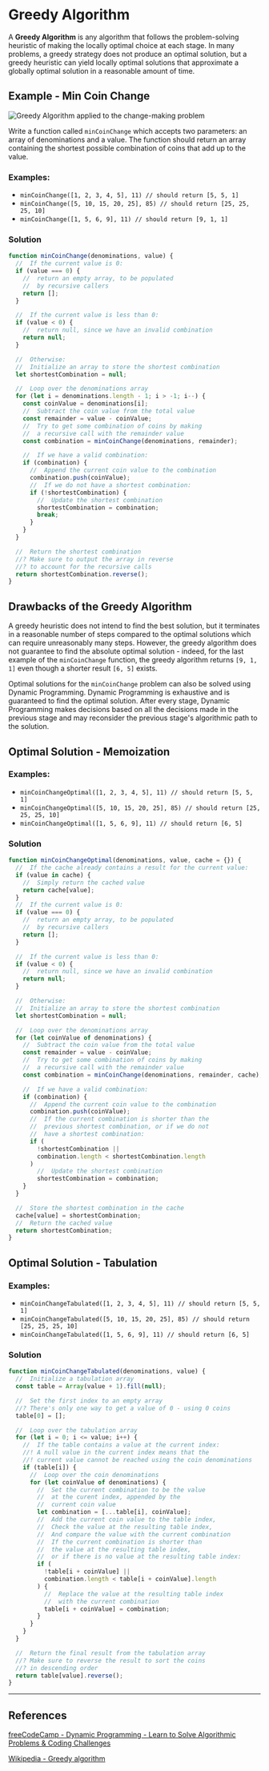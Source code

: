 # Greedy Algorithm

A **Greedy Algorithm** is any algorithm that follows the problem-solving heuristic of making the locally optimal choice at each stage. In many problems, a greedy strategy does not produce an optimal solution, but a greedy heuristic can yield locally optimal solutions that approximate a globally optimal solution in a reasonable amount of time.

## Example - Min Coin Change

![Greedy Algorithm applied to the change-making problem](https://upload.wikimedia.org/wikipedia/commons/thumb/d/da/Greedy_algorithm_36_cents.svg/1280px-Greedy_algorithm_36_cents.svg.png)

Write a function called `minCoinChange` which accepts two parameters: an array of denominations and a value. The function should return an array containing the shortest possible combination of coins that add up to the value.

### Examples:

- `minCoinChange([1, 2, 3, 4, 5], 11) // should return [5, 5, 1]`
- `minCoinChange([5, 10, 15, 20, 25], 85) // should return [25, 25, 25, 10]`
- `minCoinChange([1, 5, 6, 9], 11) // should return [9, 1, 1]`

### Solution

```js
function minCoinChange(denominations, value) {
  //  If the current value is 0:
  if (value === 0) {
    //  return an empty array, to be populated
    //  by recursive callers
    return [];
  }

  //  If the current value is less than 0:
  if (value < 0) {
    //  return null, since we have an invalid combination
    return null;
  }

  //  Otherwise:
  //  Initialize an array to store the shortest combination
  let shortestCombination = null;

  //  Loop over the denominations array
  for (let i = denominations.length - 1; i > -1; i--) {
    const coinValue = denominations[i];
    //  Subtract the coin value from the total value
    const remainder = value - coinValue;
    //  Try to get some combination of coins by making
    //  a recursive call with the remainder value
    const combination = minCoinChange(denominations, remainder);

    //  If we have a valid combination:
    if (combination) {
      //  Append the current coin value to the combination
      combination.push(coinValue);
      //  If we do not have a shortest combination:
      if (!shortestCombination) {
        //  Update the shortest combination
        shortestCombination = combination;
        break;
      }
    }
  }

  //  Return the shortest combination
  //? Make sure to output the array in reverse
  //? to account for the recursive calls
  return shortestCombination.reverse();
}
```

## Drawbacks of the Greedy Algorithm

A greedy heuristic does not intend to find the best solution, but it terminates in a reasonable number of steps compared to the optimal solutions which can require unreasonably many steps. However, the greedy algorithm does not guarantee to find the absolute optimal solution - indeed, for the last example of the `minCoinChange` function, the greedy algorithm returns `[9, 1, 1]` even though a shorter result `[6, 5]` exists.

Optimal solutions for the `minCoinChange` problem can also be solved using Dynamic Programming. Dynamic Programming is exhaustive and is guaranteed to find the optimal solution. After every stage, Dynamic Programming makes decisions based on all the decisions made in the previous stage and may reconsider the previous stage's algorithmic path to the solution.

## Optimal Solution - Memoization

### Examples:

- `minCoinChangeOptimal([1, 2, 3, 4, 5], 11) // should return [5, 5, 1]`
- `minCoinChangeOptimal([5, 10, 15, 20, 25], 85) // should return [25, 25, 25, 10]`
- `minCoinChangeOptimal([1, 5, 6, 9], 11) // should return [6, 5]`

### Solution

```js
function minCoinChangeOptimal(denominations, value, cache = {}) {
  //  If the cache already contains a result for the current value:
  if (value in cache) {
    //  Simply return the cached value
    return cache[value];
  }
  //  If the current value is 0:
  if (value === 0) {
    //  return an empty array, to be populated
    //  by recursive callers
    return [];
  }

  //  If the current value is less than 0:
  if (value < 0) {
    //  return null, since we have an invalid combination
    return null;
  }

  //  Otherwise:
  //  Initialize an array to store the shortest combination
  let shortestCombination = null;

  //  Loop over the denominations array
  for (let coinValue of denominations) {
    //  Subtract the coin value from the total value
    const remainder = value - coinValue;
    //  Try to get some combination of coins by making
    //  a recursive call with the remainder value
    const combination = minCoinChange(denominations, remainder, cache);

    //  If we have a valid combination:
    if (combination) {
      //  Append the current coin value to the combination
      combination.push(coinValue);
      //  If the current combination is shorter than the
      //  previous shortest combination, or if we do not
      //  have a shortest combination:
      if (
        !shortestCombination ||
        combination.length < shortestCombination.length
      )
        //  Update the shortest combination
        shortestCombination = combination;
    }
  }

  //  Store the shortest combination in the cache
  cache[value] = shortestCombination;
  //  Return the cached value
  return shortestCombination;
}
```

## Optimal Solution - Tabulation

### Examples:

- `minCoinChangeTabulated([1, 2, 3, 4, 5], 11) // should return [5, 5, 1]`
- `minCoinChangeTabulated([5, 10, 15, 20, 25], 85) // should return [25, 25, 25, 10]`
- `minCoinChangeTabulated([1, 5, 6, 9], 11) // should return [6, 5]`

### Solution

```js
function minCoinChangeTabulated(denominations, value) {
  //  Initialize a tabulation array
  const table = Array(value + 1).fill(null);

  //  Set the first index to an empty array
  //? There's only one way to get a value of 0 - using 0 coins
  table[0] = [];

  //  Loop over the tabulation array
  for (let i = 0; i <= value; i++) {
    //  If the table contains a value at the current index:
    //! A null value in the current index means that the
    //! current value cannot be reached using the coin denominations
    if (table[i]) {
      //  Loop over the coin denominations
      for (let coinValue of denominations) {
        //  Set the current combination to be the value
        //  at the curent index, appended by the
        //  current coin value
        let combination = [...table[i], coinValue];
        //  Add the current coin value to the table index,
        //  Check the value at the resulting table index,
        //  And compare the value with the current combination
        //  If the current combination is shorter than
        //  the value at the resulting table index,
        //  or if there is no value at the resulting table index:
        if (
          !table[i + coinValue] ||
          combination.length < table[i + coinValue].length
        ) {
          //  Replace the value at the resulting table index
          //  with the current combination
          table[i + coinValue] = combination;
        }
      }
    }
  }

  //  Return the final result from the tabulation array
  //? Make sure to reverse the result to sort the coins
  //? in descending order
  return table[value].reverse();
}
```

---

## References

[freeCodeCamp - Dynamic Programming - Learn to Solve Algorithmic Problems & Coding Challenges](https://youtu.be/oBt53YbR9Kk)

[Wikipedia - Greedy algorithm](https://en.wikipedia.org/wiki/Greedy_algorithm)
